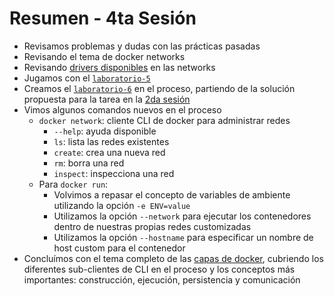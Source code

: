 # Resumen - 4ta Sesión

- Revisamos problemas y dudas con las prácticas pasadas
- Revisando el tema de docker networks
- Revisando [drivers disponibles](https://docs.docker.com/network/) en las networks
- Jugamos con el [`laboratorio-5`](../../laboratorios/laboratorio-5/README.md)
- Creamos el [`laboratorio-6`](../../laboratorios/laboratorio-6/README.md) en el proceso, partiendo de la solución propuesta para la tarea en la [2da sesión](../sesion-2/TAREA.md)
- Vimos algunos comandos nuevos en el proceso
  - `docker network`: cliente CLI de docker para administrar redes
    - `--help`: ayuda disponible
    - `ls`: lista las redes existentes
    - `create`: crea una nueva red
    - `rm`: borra una red
    - `inspect`: inspecciona una red
  - Para `docker run`:
    - Volvimos a repasar el concepto de variables de ambiente utilizando la opción `-e ENV=value`
    - Utilizamos la opción `--network` para ejecutar los contenedores dentro de nuestras propias redes customizadas
    - Utilizamos la opción `--hostname` para especificar un nombre de host custom para el contenedor
- Concluímos con el tema completo de las [capas de docker](../sesion-1/docker-layers.png), cubriendo los diferentes sub-clientes de CLI en el proceso y los conceptos más importantes: construcción, ejecución, persistencia y comunicación
